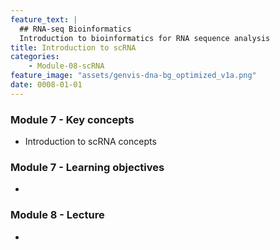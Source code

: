 ```yaml
---
feature_text: |
  ## RNA-seq Bioinformatics
  Introduction to bioinformatics for RNA sequence analysis
title: Introduction to scRNA
categories:
    - Module-08-scRNA
feature_image: "assets/genvis-dna-bg_optimized_v1a.png"
date: 0008-01-01
---
```


### Module 7 - Key concepts
* Introduction to scRNA concepts

### Module 7 - Learning objectives
* 

### Module 8 - Lecture
* 